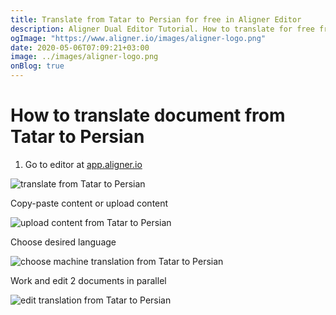```yaml
---
title: Translate from Tatar to Persian for free in Aligner Editor
description: Aligner Dual Editor Tutorial. How to translate for free from Tatar to Persian. Aligner is multilingual document management platform. 
ogImage: "https://www.aligner.io/images/aligner-logo.png"
date: 2020-05-06T07:09:21+03:00
image: ../images/aligner-logo.png
onBlog: true
---
```


# How to translate document from Tatar to Persian

1. Go to editor at [app.aligner.io](https://app.aligner.io "Aligner App web page")

![translate from Tatar to Persian](../aligner-blank-editor.png "translate from Tatar to Persian")

Copy-paste content or upload content

![upload content from Tatar to Persian](../aligner-uploaded-document.png "upload content from Tatar to Persian")

Choose desired language

![choose machine translation from Tatar to Persian](../aligner-language-dropdown.png "choose machine translation from Tatar to Persian")

Work and edit 2 documents in parallel

![edit translation from Tatar to Persian](../aligner-double-sitded-editor.png "edit translation from Tatar to Persian")

